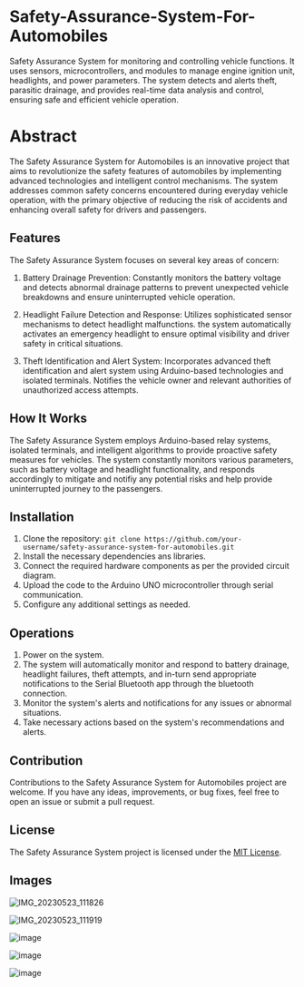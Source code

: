 # Safety-Assurance-System-For-Automobiles
Safety Assurance System for monitoring and controlling vehicle functions. It uses sensors, microcontrollers, and modules to manage engine ignition unit, headlights, and power parameters. The system detects and alerts theft, parasitic drainage, and provides real-time data analysis and control, ensuring safe and efficient vehicle operation.

# Abstract

The Safety Assurance System for Automobiles is an innovative project that aims to revolutionize the safety features of automobiles by implementing advanced technologies and intelligent control mechanisms. The system addresses common safety concerns encountered during everyday vehicle operation, with the primary objective of reducing the risk of accidents and enhancing overall safety for drivers and passengers.

## Features

The Safety Assurance System focuses on several key areas of concern:

1. Battery Drainage Prevention: Constantly monitors the battery voltage and detects abnormal drainage patterns to prevent unexpected vehicle breakdowns and ensure uninterrupted vehicle operation.

2. Headlight Failure Detection and Response: Utilizes sophisticated sensor mechanisms to detect headlight malfunctions. the system automatically activates an emergency headlight to ensure optimal visibility and driver safety in critical situations.

3. Theft Identification and Alert System: Incorporates advanced theft identification and alert system using Arduino-based technologies and isolated terminals. Notifies the vehicle owner and relevant authorities of unauthorized access attempts.

## How It Works

The Safety Assurance System employs Arduino-based relay systems, isolated terminals, and intelligent algorithms to provide proactive safety measures for vehicles. The system constantly monitors various parameters, such as battery voltage and headlight functionality, and responds accordingly to mitigate and notifiy any potential risks and help provide uninterrupted journey to the passengers.

## Installation

1. Clone the repository: `git clone https://github.com/your-username/safety-assurance-system-for-automobiles.git`
2. Install the necessary dependencies ans libraries.
3. Connect the required hardware components as per the provided circuit diagram.
4. Upload the code to the Arduino UNO microcontroller through serial communication.
5. Configure any additional settings as needed.

## Operations

1. Power on the system.
2. The system will automatically monitor and respond to battery drainage, headlight failures, theft attempts, and in-turn send appropriate notifications to the Serial Bluetooth app through the bluetooth connection.
3. Monitor the system's alerts and notifications for any issues or abnormal situations.
4. Take necessary actions based on the system's recommendations and alerts.

## Contribution

Contributions to the Safety Assurance System for Automobiles project are welcome. If you have any ideas, improvements, or bug fixes, feel free to open an issue or submit a pull request.

## License

The Safety Assurance System project is licensed under the [MIT License](LICENSE).

## Images

![IMG_20230523_111826](https://github.com/yoyoyokith2424/Safety-Assurance-System-For-Automobiles/assets/82898298/dfc31c52-168e-4e73-a505-5f8d1e29a9d8)

![IMG_20230523_111919](https://github.com/yoyoyokith2424/Safety-Assurance-System-For-Automobiles/assets/82898298/ee218b09-9c7e-4807-b5d2-bca5cf29b978)

![image](https://github.com/yoyoyokith2424/Safety-Assurance-System-For-Automobiles/assets/82898298/523b0a60-1890-43b6-a431-fe6788decc92)

![image](https://github.com/yoyoyokith2424/Safety-Assurance-System-For-Automobiles/assets/82898298/9a55a01d-d100-42e3-b272-f27a5b15139f)

![image](https://github.com/yoyoyokith2424/Safety-Assurance-System-For-Automobiles/assets/82898298/1ec45445-5553-4928-8d98-cf70d3511353)


